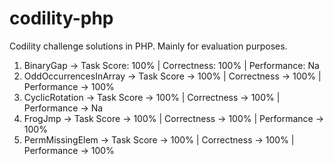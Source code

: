# codility-php
Codility challenge solutions in PHP. Mainly for evaluation purposes.  

1. BinaryGap -> Task Score: 100% | Correctness: 100% | Performance: Na
2. OddOccurrencesInArray -> Task Score -> 100% | Correctness -> 100% | Performance -> 100%
3. CyclicRotation -> Task Score -> 100% | Correctness -> 100% | Performance -> Na
4. FrogJmp -> Task Score -> 100% | Correctness -> 100% | Performance -> 100%
5. PermMissingElem -> Task Score -> 100% | Correctness -> 100% | Performance -> 100%
